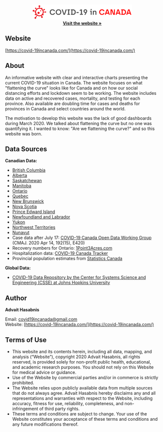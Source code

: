 <p align="center">
  <a href="https://covid-19incanada.com/" target="_blank">
    <img src="src/logo-horizontal.png" alt="Logo" height="50">
  </a>
  <br />
  <a href="https://covid-19incanada.com/" target="_blank"><strong>Visit the website »</strong></a>
  </p>


## Website
[https://covid-19incanada.com/](https://covid-19incanada.com/)


## About
An informative website with clear and interactive charts presenting the current COVID-19 situation in Canada. The website focuses on what "flattening the curve" looks like for Canada and on how our social distancing efforts and lockdown seem to be working. The website includes data on active and recovered cases, mortality, and testing for each province. Also available are doubling time for cases and deaths for provinces in Canada and select countries around the world.

The motivation to develop this website was the lack of good dashboards during March 2020. We talked about flattening the curve but no one was quantifying it. I wanted to know: "Are we flattening the curve?" and so this website was born.

<!-- DATA -->
## Data Sources
<b>Canadian Data:</b>
* <a href="http://www.bccdc.ca/health-info/diseases-conditions/covid-19/data" target="_blank">British Columbia</a>
* <a href="https://covid19stats.alberta.ca/" target="_blank">Alberta</a>
* <a href="https://dashboard.saskatchewan.ca/health-wellness" target="_blank">Saskatchewan</a>
* <a href="https://www.gov.mb.ca/covid19/updates/index.html" target="_blank">Manitoba</a>
* <a href="https://www.ontario.ca/page/how-ontario-is-responding-covid-19#section-0" target="_blank">Ontario</a>
* <a href="https://www.inspq.qc.ca/covid-19/donnees" target="_blank">Quebec</a>
* <a href="https://www2.gnb.ca/content/gnb/en/corporate/promo/covid-19/maps_graphs.html" target="_blank">New Brunswick</a>
* <a href="https://novascotia.ca/coronavirus/data/" target="_blank">Nova Scotia</a>
* <a href="https://www.princeedwardisland.ca/en/topic/covid-19" target="_blank">Prince Edward Island</a>
* <a href="https://covid-19-newfoundland-and-labrador-gnl.hub.arcgis.com/" target="_blank">Newfoundland and Labrador</a>
* <a href="https://yukon.ca/en/case-counts-covid-19" target="_blank">Yukon</a>
* <a href="https://www.gov.nt.ca/covid-19/" target="_blank">Northwest Territories</a>
* <a href="https://www.gov.nu.ca/health/information/covid-19-novel-coronavirus" target="_blank">Nunavut</a>
* Case data after July 17: <a href="https://www.cmaj.ca/content/192/15/E420" target="_blank">COVID-19 Canada Open Data Working Group</a> (CMAJ. 2020 Apr 14, 192(15), E420)
* Recovery numbers for Ontario: <a href="https://coronavirus.1point3acres.com/en" target="_blank">1Point3Acres.com</a>
* Hospitalization data: <a href="https://covid19tracker.ca/" target="_blank">COVID-19 Canada Tracker</a>
* Provincial population estimates from <a href="https://www150.statcan.gc.ca/t1/tbl1/en/tv.action?pid=1710000901" target="_blank">Statistics Canada</a>


<b>Global Data:</b>
* <a href="https://github.com/CSSEGISandData/COVID-19" target="_blank">COVID-19 Data Repository by the Center for Systems Science and Engineering (CSSE) at Johns Hopkins University</a>

<!-- CONTACT -->
## Author
<p><b>Advait Hasabnis</b></p>

Email: [covid19incanada@gmail.com](mailto:covid19incanada@gmail.com)
<br />
Website: [https://covid-19incanada.com/](https://covid-19incanada.com/)

## Terms of Use
* This website and its contents herein, including all data, mapping, and analysis (“Website”), copyright 2020 Advait Hasabnis, all rights reserved, is provided solely for non-profit public health, educational, and academic research purposes. You should not rely on this Website for medical advice or guidance.
* Use of the Website by commercial parties and/or in commerce is strictly prohibited.
* The Website relies upon publicly available data from multiple sources that do not always agree. Advait Hasabnis hereby disclaims any and all representations and warranties with respect to the Website, including accuracy, fitness for use, reliability, completeness, and non-infringement of third party rights.
* These terms and conditions are subject to change. Your use of the Website constitutes your acceptance of these terms and conditions and any future modifications thereof.

<!-- MARKDOWN LINKS & IMAGES -->
[website-shield]: https://img.shields.io/badge/-Website-red?style=flat